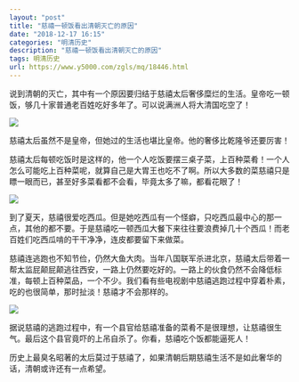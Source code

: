 ```yaml
---
layout: "post"
title: "慈禧一顿饭看出清朝灭亡的原因"
date: "2018-12-17 16:15"
categories: "明清历史"
description: "慈禧一顿饭看出清朝灭亡的原因"
tags: 明清历史
url: https://www.y5000.com/zgls/mq/18446.html
---
```






说到清朝的灭亡，其中有一个原因要归结于慈禧太后奢侈糜烂的生活。皇帝吃一顿饭，够几十家普通老百姓吃好多年了。可以说满洲人将大清国吃空了！

![](https://img.y5000.com/uploads/allimg/170401/8-1F401113439E0.jpg)

慈禧太后虽然不是皇帝，但她过的生活也堪比皇帝。他的奢侈比乾隆爷还要厉害！

慈禧太后每顿吃饭时是这样的，他一个人吃饭要摆三桌子菜，上百种菜肴！一个人怎么可能吃上百种菜呢，就算自己是大胃王也吃不了啊。所以大多数的菜慈禧只是瞟一眼而已，甚至好多菜看都不会看，毕竟太多了嘛，都看花眼了！

![](https://img.y5000.com/uploads/allimg/170401/8-1F40111344J39.jpg)

到了夏天，慈禧很爱吃西瓜。但是她吃西瓜有一个怪癖，只吃西瓜最中心的那一点，其他的都不要。于是慈禧吃一顿西瓜大餐下来往往要浪费掉几十个西瓜！而老百姓们吃西瓜啃的干干净净，连皮都要留下来做菜。

慈禧连逃跑也不知节俭，仍然大鱼大肉。当年八国联军杀进北京，慈禧太后带着一帮太监屁颠屁颠逃往西安，一路上仍然要吃好的。一路上的伙食仍然不会降低标准，每顿上百种菜品，一个不少。我们看有些电视剧中慈禧逃跑过程中穿着朴素，吃的也很简单，那时扯淡！慈禧才不会那样的。

![](https://img.y5000.com/uploads/allimg/170401/8-1F401113456296.jpg)

据说慈禧的逃跑过程中，有一个县官给慈禧准备的菜肴不是很理想，让慈禧很生气。最后这个县官竟吓的上吊自杀了。你看，慈禧吃个饭都能逼死人！

历史上最臭名昭著的太后莫过于慈禧了，如果清朝后期慈禧生活不是如此奢华的话，清朝或许还有一点希望。
